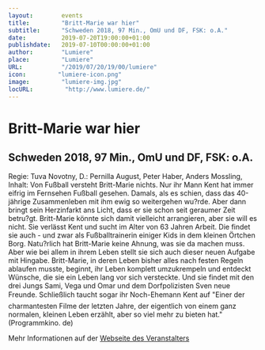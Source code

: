 ```yaml
---
layout:        events
title:         "Britt-Marie war hier"
subtitle:      "Schweden 2018, 97 Min., OmU und DF, FSK: o.A."
date:          2019-07-20T19:00:00+01:00
publishdate:   2019-07-10T00:00:00+01:00
author:        "Lumiere"
place:         "Lumiere"
URL:           "/2019/07/20/19/00/lumiere"
icon:         "lumiere-icon.png"
image:         "lumiere-img.jpg"
locURL:         "http://www.lumiere.de/"
---
```


Britt-Marie war hier
===========

Schweden 2018, 97 Min., OmU und DF, FSK: o.A.
-----------

Regie: Tuva Novotny, D.: Pernilla August, Peter Haber, Anders Mossling, Inhalt: Von Fußball versteht Britt-Marie nichts. Nur ihr Mann Kent hat immer eifrig im Fernsehen Fußball gesehen. Damals, als es schien, dass das 40-jährige Zusammenleben mit ihm ewig so weitergehen wu?rde. Aber dann  bringt sein Herzinfarkt ans Licht, dass er sie schon seit geraumer Zeit betru?gt. Britt-Marie könnte sich damit vielleicht arrangieren, aber sie will es nicht. Sie verlässt Kent und sucht im Alter von 63 Jahren Arbeit. Die findet sie auch - und zwar als Fußballtrainerin einiger Kids in dem kleinen Örtchen Borg. Natu?rlich hat Britt-Marie keine Ahnung, was sie da machen muss. Aber wie bei allem in ihrem Leben stellt sie sich auch dieser neuen Aufgabe mit Hingabe. Britt-Marie, in deren Leben bisher alles nach festen Regeln ablaufen musste, beginnt, ihr Leben komplett umzukrempeln und entdeckt Wünsche, die sie ein Leben lang vor sich versteckte. Und sie findet mit den drei Jungs  Sami, Vega und Omar und dem Dorfpolizisten Sven neue Freunde. Schließlich taucht sogar ihr Noch-Ehemann Kent auf "Einer der charmantesten Filme der letzten Jahre, der eigentlich von einem ganz normalen, kleinen Leben erzählt, aber so viel mehr zu bieten hat." (Programmkino. de)

Mehr Informationen auf der [Webseite des Veranstalters](http://www.lumiere.de/19/07/britt.htm)
